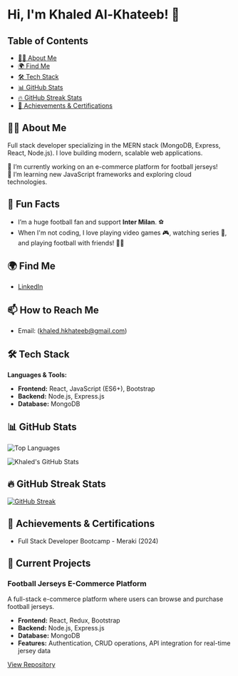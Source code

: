 # Hi, I'm Khaled Al-Khateeb! 👋

## Table of Contents
- [👨‍💻 About Me](#-about-me)
- [🌍 Find Me](#-find-me)
- [🛠 Tech Stack](#-tech-stack)
- [📊 GitHub Stats](#-github-stats)
- [🔥 GitHub Streak Stats](#-github-streak-stats)
- [🏅 Achievements & Certifications](#-achievements--certifications)


## 👨‍💻 About Me
Full stack developer specializing in the MERN stack (MongoDB, Express, React, Node.js). I love building modern, scalable web applications. 

🔭 I’m currently working on an e-commerce platform for football jerseys!  
🌱 I’m learning new JavaScript frameworks and exploring cloud technologies.  

## 🎉 Fun Facts
- I’m a huge football fan and support **Inter Milan**. ⚽️  
- When I'm not coding, I love playing video games 🎮, watching series 🎥, and playing football with friends! 🏃‍♂️

## 🌍 Find Me
- [LinkedIn]([https://linkedin.com/in/yourname](https://www.linkedin.com/in/khaled-al-khateeb-79a792170?utm_source=share&utm_campaign=share_via&utm_content=profile&utm_medium=android_app))

## 📫 How to Reach Me
- Email: (khaled.hkhateeb@gmail.com)

## 🛠 Tech Stack
**Languages & Tools:**

- **Frontend:** React, JavaScript (ES6+), Bootstrap
- **Backend:** Node.js, Express.js
- **Database:** MongoDB

## 📊 GitHub Stats
![Top Languages](https://github-readme-stats.vercel.app/api/top-langs/?username=AlKhateebKhaled&layout=compact&theme=radical)

![Khaled's GitHub Stats](https://github-readme-stats.vercel.app/api?username=AlKhateebKhaled&show_icons=true&theme=radical)


## 🔥 GitHub Streak Stats
[![GitHub Streak](https://streak-stats.demolab.com?user=AlKhateebKhaled&theme=default)](https://git.io/streak-stats)

## 🏅 Achievements & Certifications
- Full Stack Developer Bootcamp - Meraki (2024)


## 🚧 Current Projects
### Football Jerseys E-Commerce Platform
A full-stack e-commerce platform where users can browse and purchase football jerseys.

- **Frontend:** React, Redux, Bootstrap
- **Backend:** Node.js, Express.js
- **Database:** MongoDB
- **Features:** Authentication, CRUD operations, API integration for real-time jersey data

[View Repository]([https://github.com/your-repo-link](https://github.com/AlKhateebKhaled/MERAKI_Academy_Project_4.git))



